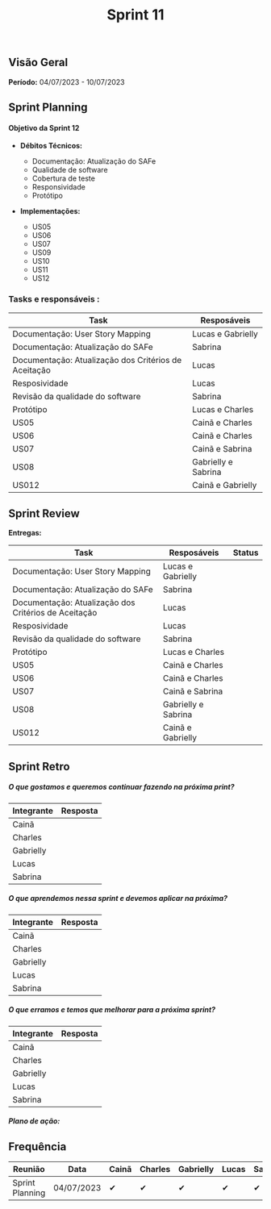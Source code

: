 <h1 align="center"><b>Sprint 11</b></h1>

<br>

## Visão Geral

**Período:** 04/07/2023 - 10/07/2023 <br>


## Sprint Planning

#### Objetivo da Sprint 12
- **Débitos Técnicos:** 
    - Documentação: Atualização do SAFe
    - Qualidade de software
    - Cobertura de teste
    - Responsividade
    - Protótipo

- **Implementações:**
    - US05
    - US06
    - US07
    - US09
    - US10
    - US11
    - US12 

### Tasks e responsáveis :

|                **Task**                 |    **Resposáveis**    | 
|-----------------------------------------|-----------------------|
| Documentação: User Story Mapping        | Lucas e Gabrielly     |
| Documentação: Atualização do SAFe       | Sabrina               |
| Documentação: Atualização dos Critérios de Aceitação | Lucas    |
| Resposividade                           | Lucas                 |
| Revisão da qualidade do software        | Sabrina               |
| Protótipo                               | Lucas e Charles       |
| US05                                    | Cainã e Charles       |
| US06                                    | Cainã e Charles       |
| US07                                    | Cainã e Sabrina       |
| US08                                    | Gabrielly e Sabrina   |
| US012                                   | Cainã e Gabrielly     |


## Sprint Review

**Entregas:**

|             **Task**                 |    **Resposáveis**    |     **Status**   |
|--------------------------------------|-----------------------| ---------------- |
| Documentação: User Story Mapping        | Lucas e Gabrielly     |
| Documentação: Atualização do SAFe       | Sabrina               |
| Documentação: Atualização dos Critérios de Aceitação | Lucas    |
| Resposividade                           | Lucas                 |
| Revisão da qualidade do software        | Sabrina               |
| Protótipo                               | Lucas e Charles       |
| US05                                    | Cainã e Charles       |
| US06                                    | Cainã e Charles       |
| US07                                    | Cainã e Sabrina       |
| US08                                    | Gabrielly e Sabrina   |
| US012                                   | Cainã e Gabrielly     |



## Sprint Retro

##### O que gostamos e queremos continuar fazendo na próxima print?
|**Integrante**|**Resposta**|
|--------------|------------|
| Cainã        | | 
| Charles      |       |
| Gabrielly    |   |
| Lucas        |       |
| Sabrina      |        |

##### O que aprendemos nessa sprint e devemos aplicar na próxima?
|**Integrante**|**Resposta**|
|--------------|------------|
| Cainã        |  |
| Charles      |       |
| Gabrielly    |       |
| Lucas        |       |
| Sabrina      |     |

##### O que erramos e temos que melhorar para a próxima sprint?
|**Integrante**|**Resposta**|
|--------------|------------|
| Cainã        |  | 
| Charles      |   |
| Gabrielly    |       |
| Lucas        |           |
| Sabrina      |   |


##### **Plano de ação:**


## Frequência

|  **Reunião**   |    **Data**    |**Cainã**| **Charles** | **Gabrielly** | **Lucas** | **Sabrina** |
|----------------|----------------| ------- |-------------|---------------|-----------|-------------|
|Sprint Planning |  04/07/2023    |   ✔     |     ✔      |      ✔       |     ✔     |     ✔       |


